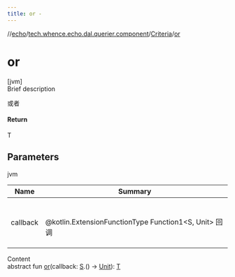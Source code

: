 ```yaml
---
title: or -
---
```

//[echo](../../index.md)/[tech.whence.echo.dal.querier.component](../index.md)/[Criteria](index.md)/[or](or.md)



# or  
[jvm]  
Brief description  


或者



#### Return  


T



## Parameters  
  
jvm  
  
|  Name|  Summary| 
|---|---|
| callback| <br><br>@kotlin.ExtensionFunctionType Function1<S, Unit> 回调<br><br>
  
  
Content  
abstract fun [or](or.md)(callback: [S](index.md).() -> [Unit](https://kotlinlang.org/api/latest/jvm/stdlib/kotlin/-unit/index.html)): [T](index.md)  



